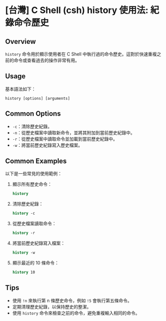 # [台灣] C Shell (csh) history 使用法: 紀錄命令歷史

## Overview
`history` 命令用於顯示使用者在 C Shell 中執行過的命令歷史。這對於快速重複之前的命令或查看過去的操作非常有用。

## Usage
基本語法如下：
```
history [options] [arguments]
```

## Common Options
- `-c`：清除歷史紀錄。
- `-n`：從歷史檔案中讀取新命令，並將其附加到當前歷史紀錄中。
- `-r`：從歷史檔案中讀取命令並加載到當前歷史紀錄中。
- `-w`：將當前歷史紀錄寫入歷史檔案。

## Common Examples
以下是一些常見的使用範例：

1. 顯示所有歷史命令：
   ```csh
   history
   ```

2. 清除歷史紀錄：
   ```csh
   history -c
   ```

3. 從歷史檔案讀取命令：
   ```csh
   history -r
   ```

4. 將當前歷史紀錄寫入檔案：
   ```csh
   history -w
   ```

5. 顯示最近的 10 條命令：
   ```csh
   history 10
   ```

## Tips
- 使用 `!n` 來執行第 n 條歷史命令，例如 `!5` 會執行第五條命令。
- 定期清理歷史紀錄，以保持歷史的整潔。
- 使用 `history` 命令來檢查之前的命令，避免重複輸入相同的命令。